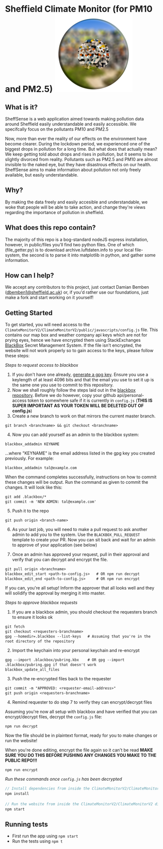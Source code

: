 # Sheffield Climate Monitor (for PM10 and PM2.5) ![alt text](https://github.com/dambem/ClimateMonitorV2/blob/master/ClimateMonitorV2/public/sheffsense.png "Logo Title Text 1")
## What is it?
SheffSense is a web application aimed towards making pollution data around Sheffield easily understandable and easily accessible. We specifcally focus on the pollutants PM10 and PM2.5

Now, more than ever the reality of our effects on the environment have become clearer. During the lockdown period, we experienced one of the biggest drops in pollution for a long time. But what does that actually mean? We keep getting told about drops and rises in pollution, but it seems to be slightly divorced from reality. Pollutants such as PM2.5 and PM10 are almost invisible to the naked eye, but they have disastrous effects on our health. SheffSense aims to make information about pollution not only freely available, but easily understandable.  

## Why?
By making the data freely and easily accesible and understandable, we woke that people will be able to take action, and change they're views regarding the importance of pollution in sheffield.
## What does this repo contain?
The majority of this repo is a bog-standard nodeJS express installation, however, in public/files you'll find two python files. One of which (file_getter.py) is to download archive.luftdaten.info to your local file-system, the second is to parse it into matplotlib in python, and gather some information. 
## How can I help?
We accept any contributors to this project, just contact Damian Bemben (dbemben1@sheffield.ac.uk) or, if you'd rather use our foundations, just make a fork and start working on it yourself! 
## Getting Started
To get started, you will need access to the `ClimateMonitorV2/ClimateMonitorV2/public/javascripts/config.js` file. This contains our map box and weather company api keys which are not for prying eyes, hence we have encrypted them using StackExchanges [BlackBox](https://github.com/StackExchange/blackbox) Secret Management System. If the file isn't encrypted, the website will not work properly so to gain access to the keys, please follow these steps:

*Steps to request access to blackbox*
1. If you don't have one already, [generate a gpg key](https://docs.github.com/en/github/authenticating-to-github/generating-a-new-gpg-key). Ensure you use a keylength of at least 4096 bits and that the email you use to set it up is the same one you use to commit to this repository.
2. Now we shall roughly follow the steps laid out in the [blackbox repository](https://github.com/StackExchange/blackbox#how-to-indoctrinate-a-new-user-into-the-system). Before we do however, copy your github api/personal-access token to somewhere safe if it is currently in `config.js` (**THIS IS SUPER IMPORTANT AS YOUR TOKEN WILL BE DELETED OUT OF config.js**)
3. Create a new branch to work on that mirrors the current master branch.
```
git branch <branchname> && git checkout <branchname>
```
4. Now you can add yourself as an admin to the blackbox system:
```
blackbox_addadmin KEYNAME
```
...where "KEYNAME" is the email address listed in the gpg key you created previously. For example:
```
blackbox_addadmin tal@example.com
```
When the command completes successfully, instructions on how to commit these changes will be output. Run the command as given to commit the changes. It will look like this:
```
git add .blackbox/*
git commit -m 'NEW ADMIN: tal@example.com'
```
5. Push it to the repo
```
git push origin <branch-name>
```
6. As your last job, you will need to make a pull request to ask another admin to add you to the system. Use the `BLACKBOX_PULL_REQUEST` template to create your PR. Now you can sit back and wait for an admin to approve of your application (see below)

7. Once an admin has approved your request, pull in their approval and verify that you can decrypt and encrypt the file. 
```
git pull origin <branchname>
blackbox_edit_start <path-to-config.js>   # OR npm run decrypt
blackbox_edit_end <path-to-config.js>     # OR npm run encrypt
```

If you can, you're all setup! Inform the approver that all looks well and they will solidify the approval by merging it into master.

*Steps to approve blackbox requests*
1. If you are a blackbox admin, you should checkout the requesters branch to ensure it looks ok
```
git fetch
git checkout <requesters-branchname>
gpg --homedir=.blackbox --list-keys   # Assuming that you're in the root directory of the repository
```
2. Import the keychain into your personal keychain and re-encrypt
```
gpg --import .blackbox/pubring.kbx    # OR gpg --import .blackbox/pubring.gpg if that doesn't work
blackbox_update_all_files
```
3. Push the re-encrypted files back to the requester
```
git commit -m "APPROVED: <requester-email-address>"
git push origin <requesters-branchname>
```
4. Remind requester to do step 7 to verify they can encrypt/decrypt files

Assuming you're now all setup with blackbox and have verified that you can encrypt/decrypt files, decrypt the `config.js` file:
```
npm run decrypt
```
Now the file should be in plaintext format, ready for you to make changes or run the website! 

When you're done editing, encrypt the file again so it can't be read
**MAKE SURE YOU DO THIS BEFORE PUSHING ANY CHANGES YOU MAKE TO THE PUBLIC REPO!!!**
```
npm run encrypt
```

*Run these commands once `config.js` has been decrypted*
```javascript
// Install dependencies from inside the ClimateMonitorV2/ClimateMonitorV2 directory
npm install

// Run the website from inside the ClimateMonitorV2/ClimateMonitorV2 directory
npm start
```
## Running tests
- First run the app using `npm start`
- Run the tests using `npm t`

